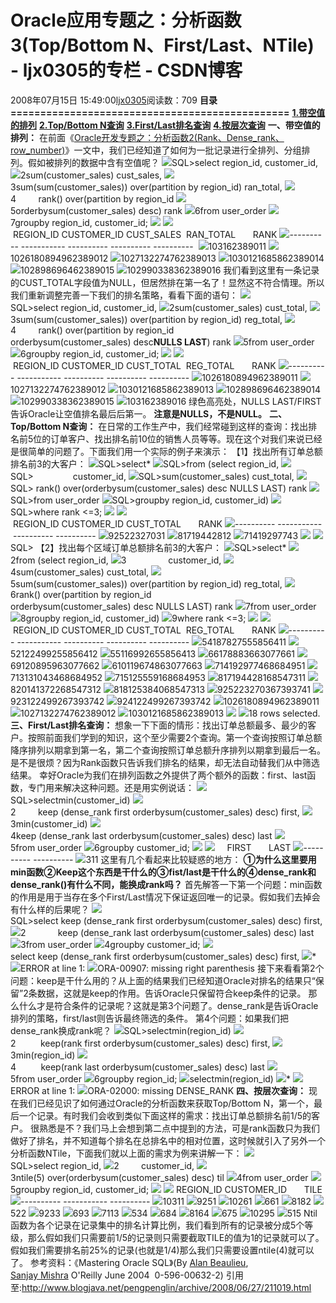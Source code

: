 # Oracle应用专题之：分析函数3(Top/Bottom N、First/Last、NTile)  - ljx0305的专栏 - CSDN博客
2008年07月15日 15:49:00[ljx0305](https://me.csdn.net/ljx0305)阅读数：709
**目录===============================================**
[**1.带空值的排列**](http://www.blogjava.net/pengpenglin/archive/2008/06/27/211019.html#part1)
[**2.Top/Bottom N查询**](http://www.blogjava.net/pengpenglin/archive/2008/06/27/211019.html#part2)
[**3.First/Last排名查询**](http://www.blogjava.net/pengpenglin/archive/2008/06/27/211019.html#part3)
[**4.按层次查询**](http://www.blogjava.net/pengpenglin/archive/2008/06/27/211019.html#part4)
**一、带空值的排列：**
在前面《[Oracle开发专题之：分析函数2(Rank、Dense_rank、row_number)](http://www.blogjava.net/pengpenglin/archive/2008/06/26/210839.html)》一文中，我们已经知道了如何为一批记录进行全排列、分组排列。假如被排列的数据中含有空值呢？
![](http://www.blogjava.net/Images/OutliningIndicators/None.gif)SQL>select region_id, customer_id,
![](http://www.blogjava.net/Images/OutliningIndicators/None.gif)2sum(customer_sales) cust_sales,
![](http://www.blogjava.net/Images/OutliningIndicators/None.gif)3sum(sum(customer_sales)) over(partition by region_id) ran_total,
![](http://www.blogjava.net/Images/OutliningIndicators/None.gif)4         rank() over(partition by region_id
![](http://www.blogjava.net/Images/OutliningIndicators/None.gif)5orderbysum(customer_sales) desc) rank
![](http://www.blogjava.net/Images/OutliningIndicators/None.gif)6from user_order
![](http://www.blogjava.net/Images/OutliningIndicators/None.gif)7groupby region_id, customer_id;
![](http://www.blogjava.net/Images/OutliningIndicators/None.gif)
![](http://www.blogjava.net/Images/OutliningIndicators/None.gif) REGION_ID CUSTOMER_ID CUST_SALES  RAN_TOTAL       RANK
![](http://www.blogjava.net/Images/OutliningIndicators/None.gif)---------- ----------- ---------- ---------- ---------- 
![](http://www.blogjava.net/Images/OutliningIndicators/None.gif)103162389011
![](http://www.blogjava.net/Images/OutliningIndicators/None.gif)1026180894962389012
![](http://www.blogjava.net/Images/OutliningIndicators/None.gif)1027132274762389013
![](http://www.blogjava.net/Images/OutliningIndicators/None.gif)1030121685862389014
![](http://www.blogjava.net/Images/OutliningIndicators/None.gif)102898696462389015
![](http://www.blogjava.net/Images/OutliningIndicators/None.gif)102990338362389016
我们看到这里有一条记录的CUST_TOTAL字段值为NULL，但居然排在第一名了！显然这不符合情理。所以我们重新调整完善一下我们的排名策略，看看下面的语句：
![](http://www.blogjava.net/Images/OutliningIndicators/None.gif)SQL>select region_id, customer_id,
![](http://www.blogjava.net/Images/OutliningIndicators/None.gif)2sum(customer_sales) cust_total,
![](http://www.blogjava.net/Images/OutliningIndicators/None.gif)3sum(sum(customer_sales)) over(partition by region_id) reg_total,
![](http://www.blogjava.net/Images/OutliningIndicators/None.gif)4         rank() over(partition by region_id 
orderbysum(customer_sales) desc**NULLS LAST**) rank
![](http://www.blogjava.net/Images/OutliningIndicators/None.gif)5from user_order
![](http://www.blogjava.net/Images/OutliningIndicators/None.gif)6groupby region_id, customer_id;
![](http://www.blogjava.net/Images/OutliningIndicators/None.gif)
![](http://www.blogjava.net/Images/OutliningIndicators/None.gif) REGION_ID CUSTOMER_ID CUST_TOTAL  REG_TOTAL       RANK
![](http://www.blogjava.net/Images/OutliningIndicators/None.gif)---------- ----------- ---------- ---------- ----------
![](http://www.blogjava.net/Images/OutliningIndicators/None.gif)1026180894962389011
![](http://www.blogjava.net/Images/OutliningIndicators/None.gif)1027132274762389012
![](http://www.blogjava.net/Images/OutliningIndicators/None.gif)1030121685862389013
![](http://www.blogjava.net/Images/OutliningIndicators/None.gif)102898696462389014
![](http://www.blogjava.net/Images/OutliningIndicators/None.gif)102990338362389015
![](http://www.blogjava.net/Images/OutliningIndicators/None.gif)103162389016
绿色高亮处，NULLS LAST/FIRST告诉Oracle让空值排名最后后第一。
**注意是NULLS，不是NULL。**
**二、Top/Bottom N查询：**
在日常的工作生产中，我们经常碰到这样的查询：找出排名前5位的订单客户、找出排名前10位的销售人员等等。现在这个对我们来说已经是很简单的问题了。下面我们用一个实际的例子来演示：
【1】找出所有订单总额排名前3的大客户：
![](http://www.blogjava.net/Images/OutliningIndicators/None.gif)SQL>select*
![](http://www.blogjava.net/Images/OutliningIndicators/None.gif)SQL>from (select region_id,
![](http://www.blogjava.net/Images/OutliningIndicators/None.gif)SQL>                customer_id,
![](http://www.blogjava.net/Images/OutliningIndicators/None.gif)SQL>sum(customer_sales) cust_total,
![](http://www.blogjava.net/Images/OutliningIndicators/None.gif)SQL> rank() over(orderbysum(customer_sales) desc NULLS LAST) rank
![](http://www.blogjava.net/Images/OutliningIndicators/None.gif)SQL>from user_order
![](http://www.blogjava.net/Images/OutliningIndicators/None.gif)SQL>groupby region_id, customer_id)
![](http://www.blogjava.net/Images/OutliningIndicators/None.gif)SQL>where rank <=3;
![](http://www.blogjava.net/Images/OutliningIndicators/None.gif)
![](http://www.blogjava.net/Images/OutliningIndicators/None.gif) REGION_ID CUSTOMER_ID CUST_TOTAL       RANK
![](http://www.blogjava.net/Images/OutliningIndicators/None.gif)---------- ----------- ---------- ----------
![](http://www.blogjava.net/Images/OutliningIndicators/None.gif)92522327031
![](http://www.blogjava.net/Images/OutliningIndicators/None.gif)81719442812
![](http://www.blogjava.net/Images/OutliningIndicators/None.gif)71419297743
![](http://www.blogjava.net/Images/OutliningIndicators/None.gif)
![](http://www.blogjava.net/Images/OutliningIndicators/None.gif)SQL>
【2】找出每个区域订单总额排名前3的大客户：
![](http://www.blogjava.net/Images/OutliningIndicators/None.gif)SQL>select*
![](http://www.blogjava.net/Images/OutliningIndicators/None.gif)2from (select region_id,
![](http://www.blogjava.net/Images/OutliningIndicators/None.gif)3                 customer_id,
![](http://www.blogjava.net/Images/OutliningIndicators/None.gif)4sum(customer_sales) cust_total,
![](http://www.blogjava.net/Images/OutliningIndicators/None.gif)5sum(sum(customer_sales)) over(partition by region_id) reg_total,
![](http://www.blogjava.net/Images/OutliningIndicators/None.gif)6rank() over(partition by region_id
orderbysum(customer_sales) desc NULLS LAST) rank
![](http://www.blogjava.net/Images/OutliningIndicators/None.gif)7from user_order
![](http://www.blogjava.net/Images/OutliningIndicators/None.gif)8groupby region_id, customer_id)
![](http://www.blogjava.net/Images/OutliningIndicators/None.gif)9where rank <=3;
![](http://www.blogjava.net/Images/OutliningIndicators/None.gif)
![](http://www.blogjava.net/Images/OutliningIndicators/None.gif) REGION_ID CUSTOMER_ID CUST_TOTAL  REG_TOTAL       RANK
![](http://www.blogjava.net/Images/OutliningIndicators/None.gif)---------- ----------- ---------- ---------- ----------
![](http://www.blogjava.net/Images/OutliningIndicators/None.gif)54187827555856411
![](http://www.blogjava.net/Images/OutliningIndicators/None.gif)52122499255856412
![](http://www.blogjava.net/Images/OutliningIndicators/None.gif)55116992655856413
![](http://www.blogjava.net/Images/OutliningIndicators/None.gif)66178883663077661
![](http://www.blogjava.net/Images/OutliningIndicators/None.gif)69120895963077662
![](http://www.blogjava.net/Images/OutliningIndicators/None.gif)610119674863077663
![](http://www.blogjava.net/Images/OutliningIndicators/None.gif)714192977468684951
![](http://www.blogjava.net/Images/OutliningIndicators/None.gif)713131043468684952
![](http://www.blogjava.net/Images/OutliningIndicators/None.gif)715125559168684953
![](http://www.blogjava.net/Images/OutliningIndicators/None.gif)817194428168547311
![](http://www.blogjava.net/Images/OutliningIndicators/None.gif)820141372268547312
![](http://www.blogjava.net/Images/OutliningIndicators/None.gif)818125384068547313
![](http://www.blogjava.net/Images/OutliningIndicators/None.gif)925223270367393741
![](http://www.blogjava.net/Images/OutliningIndicators/None.gif)923122499267393742
![](http://www.blogjava.net/Images/OutliningIndicators/None.gif)924122499267393742
![](http://www.blogjava.net/Images/OutliningIndicators/None.gif)1026180894962389011
![](http://www.blogjava.net/Images/OutliningIndicators/None.gif)1027132274762389012
![](http://www.blogjava.net/Images/OutliningIndicators/None.gif)1030121685862389013
![](http://www.blogjava.net/Images/OutliningIndicators/None.gif)
![](http://www.blogjava.net/Images/OutliningIndicators/None.gif)18 rows selected.
**三、First/Last排名查询：**
想象一下下面的情形：找出订单总额最多、最少的客户。按照前面我们学到的知识，这个至少需要2个查询。第一个查询按照订单总额降序排列以期拿到第一名，第二个查询按照订单总额升序排列以期拿到最后一名。是不是很烦？因为Rank函数只告诉我们排名的结果，却无法自动替我们从中筛选结果。
幸好Oracle为我们在排列函数之外提供了两个额外的函数：first、last函数，专门用来解决这种问题。还是用实例说话： 
![](http://www.blogjava.net/Images/OutliningIndicators/None.gif)SQL>selectmin(customer_id)
![](http://www.blogjava.net/Images/OutliningIndicators/None.gif)2         keep (dense_rank first orderbysum(customer_sales) desc) first,
![](http://www.blogjava.net/Images/OutliningIndicators/None.gif)3min(customer_id)
![](http://www.blogjava.net/Images/OutliningIndicators/None.gif)4keep (dense_rank last orderbysum(customer_sales) desc) last
![](http://www.blogjava.net/Images/OutliningIndicators/None.gif)5from user_order
![](http://www.blogjava.net/Images/OutliningIndicators/None.gif)6groupby customer_id;
![](http://www.blogjava.net/Images/OutliningIndicators/None.gif)
![](http://www.blogjava.net/Images/OutliningIndicators/None.gif)     FIRST       LAST
![](http://www.blogjava.net/Images/OutliningIndicators/None.gif)---------- ----------
![](http://www.blogjava.net/Images/OutliningIndicators/None.gif)311
这里有几个看起来比较疑惑的地方：
**①为什么这里要用min函数②Keep这个东西是干什么的③fist/last是干什么的④dense_rank和dense_rank()有什么不同，能换成rank吗？**
首先解答一下第一个问题：min函数的作用是用于当存在多个First/Last情况下保证返回唯一的记录。假如我们去掉会有什么样的后果呢？ 
![](http://www.blogjava.net/Images/OutliningIndicators/None.gif)SQL>select keep (dense_rank first orderbysum(customer_sales) desc) first, 
![](http://www.blogjava.net/Images/OutliningIndicators/None.gif)2             keep (dense_rank last orderbysum(customer_sales) desc) last
![](http://www.blogjava.net/Images/OutliningIndicators/None.gif)3from user_order
![](http://www.blogjava.net/Images/OutliningIndicators/None.gif)4groupby customer_id;
![](http://www.blogjava.net/Images/OutliningIndicators/None.gif)select keep (dense_rank first orderbysum(customer_sales) desc) first,
![](http://www.blogjava.net/Images/OutliningIndicators/None.gif)*
![](http://www.blogjava.net/Images/OutliningIndicators/None.gif)ERROR at line 1:
![](http://www.blogjava.net/Images/OutliningIndicators/None.gif)ORA-00907: missing right parenthesis
接下来看看第2个问题：keep是干什么用的？从上面的结果我们已经知道Oracle对排名的结果只“保留”2条数据，这就是keep的作用。告诉Oracle只保留符合keep条件的记录。
那么什么才是符合条件的记录呢？这就是第3个问题了。dense_rank是告诉Oracle排列的策略，first/last则告诉最终筛选的条件。
第4个问题：如果我们把dense_rank换成rank呢？ 
![](http://www.blogjava.net/Images/OutliningIndicators/None.gif)SQL>selectmin(region_id)
![](http://www.blogjava.net/Images/OutliningIndicators/None.gif)2          keep(rank first orderbysum(customer_sales) desc) first,
![](http://www.blogjava.net/Images/OutliningIndicators/None.gif)3min(region_id)
![](http://www.blogjava.net/Images/OutliningIndicators/None.gif)4          keep(rank last orderbysum(customer_sales) desc) last
![](http://www.blogjava.net/Images/OutliningIndicators/None.gif)5from user_order
![](http://www.blogjava.net/Images/OutliningIndicators/None.gif)6groupby region_id;
![](http://www.blogjava.net/Images/OutliningIndicators/None.gif)selectmin(region_id)
![](http://www.blogjava.net/Images/OutliningIndicators/None.gif)*
![](http://www.blogjava.net/Images/OutliningIndicators/None.gif)ERROR at line 1:
![](http://www.blogjava.net/Images/OutliningIndicators/None.gif)ORA-02000: missing DENSE_RANK
**四、按层次查询：**
现在我们已经见识了如何通过Oracle的分析函数来获取Top/Bottom N，第一个，最后一个记录。有时我们会收到类似下面这样的需求：找出订单总额排名前1/5的客户。
很熟悉是不？我们马上会想到第二点中提到的方法，可是rank函数只为我们做好了排名，并不知道每个排名在总排名中的相对位置，这时候就引入了另外一个分析函数NTile，下面我们就以上面的需求为例来讲解一下：
![](http://www.blogjava.net/Images/OutliningIndicators/None.gif)SQL>select region_id,
![](http://www.blogjava.net/Images/OutliningIndicators/None.gif)2         customer_id,
![](http://www.blogjava.net/Images/OutliningIndicators/None.gif)3ntile(5) over(orderbysum(customer_sales) desc) til
![](http://www.blogjava.net/Images/OutliningIndicators/None.gif)4from user_order
![](http://www.blogjava.net/Images/OutliningIndicators/None.gif)5groupby region_id, customer_id;
![](http://www.blogjava.net/Images/OutliningIndicators/None.gif)
![](http://www.blogjava.net/Images/OutliningIndicators/None.gif) REGION_ID CUSTOMER_ID       TILE
![](http://www.blogjava.net/Images/OutliningIndicators/None.gif)---------- ----------- ----------
![](http://www.blogjava.net/Images/OutliningIndicators/None.gif)10311
![](http://www.blogjava.net/Images/OutliningIndicators/None.gif)9251
![](http://www.blogjava.net/Images/OutliningIndicators/None.gif)10261
![](http://www.blogjava.net/Images/OutliningIndicators/None.gif)661
![](http://www.blogjava.net/Images/OutliningIndicators/None.gif)8182
![](http://www.blogjava.net/Images/OutliningIndicators/None.gif)522
![](http://www.blogjava.net/Images/OutliningIndicators/None.gif)9233
![](http://www.blogjava.net/Images/OutliningIndicators/None.gif)693
![](http://www.blogjava.net/Images/OutliningIndicators/None.gif)7113
![](http://www.blogjava.net/Images/OutliningIndicators/None.gif)534
![](http://www.blogjava.net/Images/OutliningIndicators/None.gif)684
![](http://www.blogjava.net/Images/OutliningIndicators/None.gif)8164
![](http://www.blogjava.net/Images/OutliningIndicators/None.gif)675
![](http://www.blogjava.net/Images/OutliningIndicators/None.gif)10295
![](http://www.blogjava.net/Images/OutliningIndicators/None.gif)515
Ntil函数为各个记录在记录集中的排名计算比例，我们看到所有的记录被分成5个等级，那么假如我们只需要前1/5的记录则只需要截取TILE的值为1的记录就可以了。假如我们需要排名前25%的记录(也就是1/4)那么我们只需要设置ntile(4)就可以了。
参考资料：《Mastering Oracle SQL》(By [Alan Beaulieu](http://www.oreillynet.com/cs/catalog/view/au/789?x-t=book.view), [Sanjay Mishra](http://www.oreillynet.com/cs/catalog/view/au/607?x-t=book.view) O'Reilly June 2004  0-596-00632-2)
引用至:http://www.blogjava.net/pengpenglin/archive/2008/06/27/211019.html
